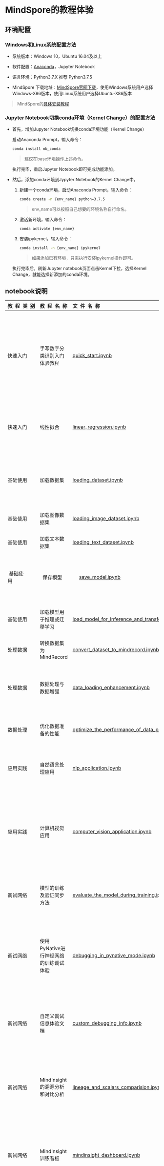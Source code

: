 ﻿# MindSpore的教程体验

## 环境配置

### Windows和Linux系统配置方法

- 系统版本：Windows 10，Ubuntu 16.04及以上

- 软件配置：[Anaconda](https://www.anaconda.com/products/individual)，Jupyter Notebook

- 语言环境：Python3.7.X 推荐 Python3.7.5

- MindSpore 下载地址：[MindSpore官网下载](https://www.mindspore.cn/versions)，使用Windows系统用户选择Windows-X86版本，使用Linux系统用户选择Ubuntu-X86版本

> MindSpore的[具体安装教程](https://www.mindspore.cn/install/)

### Jupyter Notebook切换conda环境（Kernel Change）的配置方法

- 首先，增加Jupyter Notebook切换conda环境功能（Kernel Change）

  启动Anaconda Prompt，输入命令：

    ```bash
    conda install nb_conda
    ```

    > 建议在base环境操作上述命令。

  执行完毕，重启Jupyter Notebook即可完成功能添加。

- 然后，添加conda环境到Jypyter Notebook的Kernel Change中。

  1. 新建一个conda环境，启动Anaconda Prompt，输入命令：

      ```bash
      conda create -n {env_name} python=3.7.5
      ```

      > env_name可以按照自己想要的环境名称自行命名。

  2. 激活新环境，输入命令：

      ```bash
      conda activate {env_name}
      ```

  3. 安装ipykernel，输入命令：

      ```bash
      conda install -n {env_name} ipykernel
      ```

      > 如果添加已有环境，只需执行安装ipykernel操作即可。

  执行完毕后，刷新Jupyter notebook页面点击Kernel下拉，选择Kernel Change，就能选择新添加的conda环境。

## notebook说明

| 教&nbsp;&nbsp;程&nbsp;&nbsp;类&nbsp;&nbsp;别               | 教&nbsp;&nbsp;程&nbsp;&nbsp;名&nbsp;&nbsp;称                    | 文&nbsp;&nbsp;件&nbsp;&nbsp;名&nbsp;&nbsp;称       |  内&nbsp;&nbsp;容&nbsp;&nbsp;描&nbsp;&nbsp;述
| :-----------               | :-----------   | :-------              |:------
|  快速入门        | 手写数字分类识别入门体验教程           |   [quick_start.ipynb](https://gitee.com/mindspore/docs/blob/master/tutorials/notebook/quick_start.ipynb)     | - CPU平台下从数据集到模型验证的全过程解读 <br/> - 体验教程中各功能模块的使用说明 <br/> - 数据集图形化展示 <br/> - 了解LeNet5具体结构和参数作用 <br/> - 学习使用自定义回调函数 <br/> - loss值与训练步数的变化图 <br/> - 模型精度与训练步数的变化图 <br/> -  使用模型应用到手写图片的预测与分类上
| 快速入门         | 线性拟合         | [linear_regression.ipynb](https://gitee.com/mindspore/docs/blob/master/tutorials/notebook/linear_regression.ipynb)       | - 了解线性拟合的算法原理<br/> - 了解在MindSpore中如何实现线性拟合的算法原理 <br/> - 学习使用MindSpore实现AI训练中的正向传播和方向传播<br/> - 可视化线性函数拟合数据的全过程。
| 基础使用         | 加载数据集        | [loading_dataset.ipynb](https://gitee.com/mindspore/docs/blob/master/tutorials/notebook/loading_dataset.ipynb)           | - 学习MindSpore中加载数据集的方法 <br/> - 展示加载常用数据集的方法<br/> - 展示加载MindRecord格式数据集的方法<br/> - 展示加载自定义格式数据集的方法
| 基础使用         | 加载图像数据集        | [loading_image_dataset.ipynb](https://gitee.com/mindspore/docs/blob/master/tutorials/notebook/loading_image_dataset.ipynb)           | - 学习加载图像数据集 <br/> - 学习处理图像数据集<br/> - 学习增强图像数据集
| 基础使用         | 加载文本数据集        | [loading_text_dataset.ipynb](https://gitee.com/mindspore/docs/blob/master/tutorials/notebook/loading_text_dataset.ipynb)           | - 学习加载文本数据集 <br/> - 学习处理文本数据集<br/> - 学习文本数据集分词
| 基础使用         |  保存模型   |     [save_model.ipynb](https://gitee.com/mindspore/docs/blob/master/tutorials/notebook/save_model.ipynb)          | - 了解不同平台用于训练的模型类型<br/> - 学习如何用不同策略保存训练模型<br/> - 学习如何将模型导出为不同的文件类型，用于不同平台上的训练
| 基础使用         | 加载模型用于推理或迁移学习         | [load_model_for_inference_and_transfer.ipynb](https://gitee.com/mindspore/docs/blob/master/tutorials/notebook/load_model/load_model_for_inference_and_transfer.ipynb)       | - 了解预训练模型的方法<br/> - 学习在本地加载已有的模型进行推理的方法<br/> - 学习在本地加载模型并进行迁移学习的方法
| 处理数据         | 转换数据集为MindRecord        | [convert_dataset_to_mindrecord.ipynb](https://gitee.com/mindspore/docs/blob/master/tutorials/notebook/convert_dataset_to_mindrecord/convert_dataset_to_mindrecord.ipynb)           | - 展示将数据集转换为MindRecord <br/> - 展示读取MindRecord数据集
| 处理数据        | 数据处理与数据增强      |  [data_loading_enhancement.ipynb](https://gitee.com/mindspore/docs/blob/master/tutorials/notebook/data_loading_enhance/data_loading_enhancement.ipynb)            | - 学习MindSpore中数据处理和增强的方法 <br/> - 展示数据处理、增强方法的实际操作 <br/> - 对比展示数据处理前和处理后的效果<br/> - 表述在数据处理、增强后的意义
| 数据处理        | 优化数据准备的性能         | [optimize_the_performance_of_data_preparation.ipynb](https://gitee.com/mindspore/docs/blob/master/tutorials/notebook/optimize_the_performance_of_data_preparation/optimize_the_performance_of_data_preparation.ipynb)       | - 数据加载性能优化<br/> - shuffle性能优化<br/> - 数据增强性能优化<br/> - 性能优化方案总结
| 应用实践        | 自然语言处理应用         |  [nlp_application.ipynb](https://gitee.com/mindspore/docs/blob/master/tutorials/notebook/nlp_application.ipynb)         | - 展示MindSpore在自然语言处理的应用<br/> - 展示自然语言处理中数据集特定的预处理方法<br/> - 展示如何定义基于LSTM的SentimentNet网络
| 应用实践         | 计算机视觉应用     | [computer_vision_application.ipynb](https://gitee.com/mindspore/docs/blob/master/tutorials/notebook/computer_vision_application.ipynb)       | - 学习MindSpore卷积神经网络在计算机视觉应用的过程 <br/> - 学习下载CIFAR-10数据集，搭建运行环境<br/>- 学习使用ResNet-50构建卷积神经网络<br/> - 学习使用Momentum和SoftmaxCrossEntropyWithLogits构建优化器和损失函数<br/> - 学习调试参数训练模型，判断模型精度
| 调试网络         | 模型的训练及验证同步方法         | [evaluate_the_model_during_training.ipynb](https://gitee.com/mindspore/docs/blob/master/tutorials/notebook/evaluate_the_model_during_training.ipynb)       | - 了解模型训练和验证同步进行的方法<br/> - 学习同步训练和验证中参数设置方法<br/> - 利用绘图函数从保存的模型中挑选出最优模型
| 调试网络         | 使用PyNative进行神经网络的训练调试体验          | [debugging_in_pynative_mode.ipynb](https://gitee.com/mindspore/docs/blob/master/tutorials/notebook/debugging_in_pynative_mode.ipynb)      | - GPU平台下从数据集获取单个数据进行单个step训练的数据变化全过程解读 <br/> - 了解PyNative模式下的调试方法 <br/> - 图片数据在训练过程中的变化情况的图形展示 <br/> - 了解构建权重梯度计算函数的方法 <br/> - 展示1个step过程中权重的变化及数据展示
| 调试网络         | 自定义调试信息体验文档         | [custom_debugging_info.ipynb](https://gitee.com/mindspore/docs/blob/master/tutorials/notebook/custom_debugging_info.ipynb)       | - 了解MindSpore的自定义调试算子 <br/> - 学习使用自定义调试算子Callback设置定时训练<br/>- 学习设置metrics算子输出相对应的模型精度信息<br/> - 学习设置日志环境变量来控制glog输出日志
| 调试网络        |  MindInsight的溯源分析和对比分析            |  [lineage_and_scalars_comparision.ipynb](https://gitee.com/mindspore/docs/blob/master/tutorials/notebook/mindinsight/lineage_and_scalars_comparision.ipynb)       | - 了解MindSpore中训练数据的采集及展示  <br/> - 学习使用回调函数SummaryCollector进行数据采集 <br/> - 使用MindInsight进行数据可视化 <br/> - 了解数据溯源和模型溯源的使用方法 <br/> - 了解对比分析的使用方法
| 调试网络          | MindInsight训练看板         | [mindinsight_dashboard.ipynb](https://gitee.com/mindspore/docs/blob/master/tutorials/notebook/mindinsight/mindinsight_dashboard.ipynb)       | - 了解完整的MindSpore深度学习及MindInsight可视化展示的过程 <br/> - 学习使用MindInsight对训练过程中标量、直方图、图像、计算图、数据图和张量信息进行可视化展示<br/> - 学习使用Summary算子记录标量、直方图、图像、计算图、数据图和张量信息
| 优化训练性能           | 混合精度         | [mixed_precision.ipynb](https://gitee.com/mindspore/docs/blob/master/tutorials/notebook/mixed_precision.ipynb)       | - 了解混合精度训练的原理  <br/> - 学习在MindSpore中使用混合精度训练 <br/> - 对比单精度训练和混合精度训练的对模型训练的影响
| 模型安全和隐私        | 模型安全         | [model_security.ipynb](https://gitee.com/mindspore/docs/blob/master/tutorials/notebook/model_security.ipynb)       | - 了解AI算法的安全威胁的概念和影响<br/> - 介绍MindArmour提供的模型安全防护手段<br/> - 学习如何模拟攻击训练模型<br/> - 学习针对被攻击模型进行对抗性防御

